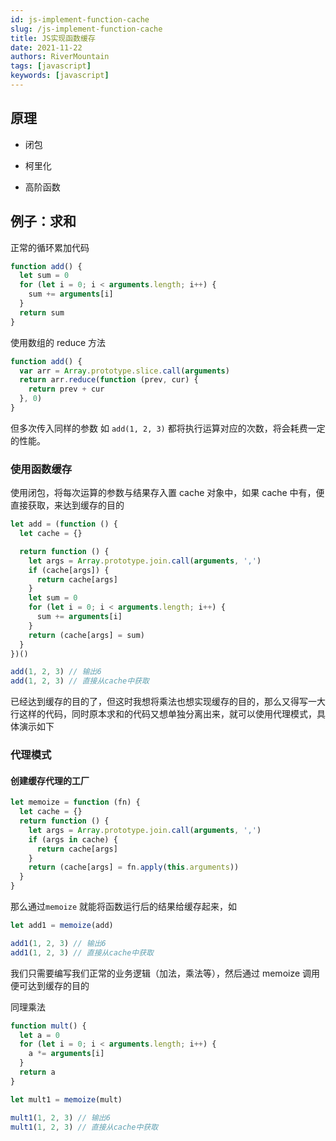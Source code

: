 ```yaml
---
id: js-implement-function-cache
slug: /js-implement-function-cache
title: JS实现函数缓存
date: 2021-11-22
authors: RiverMountain
tags: [javascript]
keywords: [javascript]
---
```


<!-- truncate -->

## 原理

- 闭包
- 柯里化

- 高阶函数

## 例子：求和

正常的循环累加代码

```javascript
function add() {
  let sum = 0
  for (let i = 0; i < arguments.length; i++) {
    sum += arguments[i]
  }
  return sum
}
```

使用数组的 reduce 方法

```javascript
function add() {
  var arr = Array.prototype.slice.call(arguments)
  return arr.reduce(function (prev, cur) {
    return prev + cur
  }, 0)
}
```

但多次传入同样的参数 如 `add(1, 2, 3)` 都将执行运算对应的次数，将会耗费一定的性能。

### 使用函数缓存

使用闭包，将每次运算的参数与结果存入置 cache 对象中，如果 cache 中有，便直接获取，来达到缓存的目的

```javascript
let add = (function () {
  let cache = {}

  return function () {
    let args = Array.prototype.join.call(arguments, ',')
    if (cache[args]) {
      return cache[args]
    }
    let sum = 0
    for (let i = 0; i < arguments.length; i++) {
      sum += arguments[i]
    }
    return (cache[args] = sum)
  }
})()

add(1, 2, 3) // 输出6
add(1, 2, 3) // 直接从cache中获取
```

已经达到缓存的目的了，但这时我想将乘法也想实现缓存的目的，那么又得写一大行这样的代码，同时原本求和的代码又想单独分离出来，就可以使用代理模式，具体演示如下

### 代理模式

#### 创建缓存代理的工厂

```javascript
let memoize = function (fn) {
  let cache = {}
  return function () {
    let args = Array.prototype.join.call(arguments, ',')
    if (args in cache) {
      return cache[args]
    }
    return (cache[args] = fn.apply(this.arguments))
  }
}
```

那么通过`memoize` 就能将函数运行后的结果给缓存起来，如

```javascript
let add1 = memoize(add)

add1(1, 2, 3) // 输出6
add1(1, 2, 3) // 直接从cache中获取
```

我们只需要编写我们正常的业务逻辑（加法，乘法等），然后通过 memoize 调用 便可达到缓存的目的

同理乘法

```javascript
function mult() {
  let a = 0
  for (let i = 0; i < arguments.length; i++) {
    a *= arguments[i]
  }
  return a
}

let mult1 = memoize(mult)

mult1(1, 2, 3) // 输出6
mult1(1, 2, 3) // 直接从cache中获取
```
